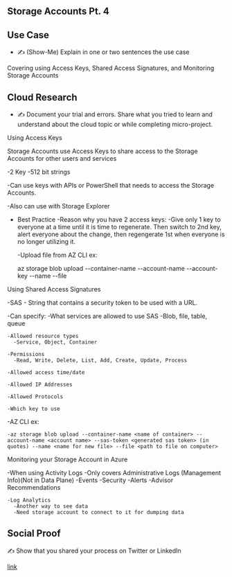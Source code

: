 <!-- This template removes the micro tutorial for a quicker post and removes images for a full template check out the 000-DAY-ARTICLE-LONG-TEMPLATE.MD-->

## Storage Accounts Pt. 4

## Use Case

- ✍️ (Show-Me) Explain in one or two sentences the use case

Covering  using Access Keys, Shared Access Signatures, and Monitoring Storage Accounts

## Cloud Research

- ✍️ Document your trial and errors. Share what you tried to learn and understand about the cloud topic or while completing micro-project.

Using Access Keys

  Storage Accounts use Access Keys to share access to the Storage Accounts for other users and services
  
  -2 Key
    -512 bit strings
    
  -Can use keys with APIs or PowerShell that needs to access the Storage Accounts.
  
  -Also can use with Storage Explorer
  
  - Best Practice
    -Reason why you have 2 access keys:
      -Give only 1 key to everyone at a time until it is time to regenerate. Then switch to 2nd key, alert everyone about the change, then regengerate 1st when everyone is no longer utilizing it.
      
    -Upload file from AZ CLI ex:
    
      az storage blob upload --container-name <name of container> --account-name <account name> --account-key <key copied from container> --name <name for new file> --file <path to file on computer>


Using Shared Access Signatures

  -SAS - String that contains a security token to be used with a URL.
  
  -Can specify:
    -What services are allowed to use SAS
      -Blob, file, table, queue
      
    -Allowed resource types
      -Service, Object, Container
      
    -Permissions
      -Read, Write, Delete, List, Add, Create, Update, Process
      
    -Allowed access time/date
    
    -Allowed IP Addresses
    
    -Allowed Protocols
    
    -Which key to use
    
  -AZ CLI ex:
  
    -az storage blob upload --container-name <name of container> --account-name <account name> --sas-token <generated sas token> (in quotes) --name <name for new file> --file <path to file on computer>
    
    
Monitoring your Storage Account in Azure

  -When using Activity Logs
    -Only covers Administrative Logs (Management Info)(Not in Data Plane)
      -Events
      -Security
      -Alerts
      -Advisor Recommendations

    -Log Analytics
      -Another way to see data
      -Need storage account to connect to it for dumping data

## Social Proof

✍️ Show that you shared your process on Twitter or LinkedIn

[link](link)
